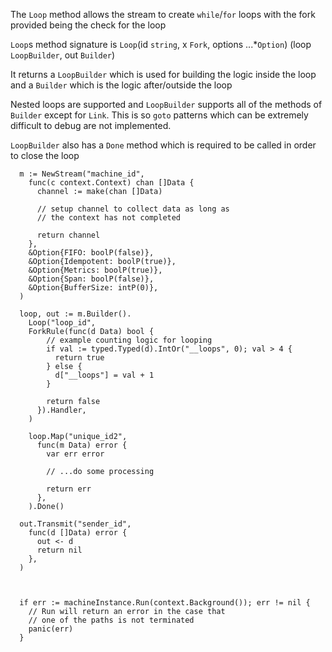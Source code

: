 The `Loop` method allows the stream to create `while`/`for` loops with the fork provided being the check for the loop

`Loop`s method signature is `Loop`(id `string`, x `Fork`, options ...*`Option`) (loop `LoopBuilder`, out `Builder`)

It returns a `LoopBuilder` which is used for building the logic inside the loop and a `Builder` which is the logic after/outside the loop

Nested loops are supported and `LoopBuilder` supports all of the methods of `Builder` except for `Link`. This
is so `goto` patterns which can be extremely difficult to debug are not implemented.

`LoopBuilder` also has a `Done` method which is required to be called in order to close the loop

```golang  
  m := NewStream("machine_id", 
    func(c context.Context) chan []Data {
      channel := make(chan []Data)
    
      // setup channel to collect data as long as
      // the context has not completed
      
      return channel
    },
    &Option{FIFO: boolP(false)},
    &Option{Idempotent: boolP(true)},
    &Option{Metrics: boolP(true)},
    &Option{Span: boolP(false)},
    &Option{BufferSize: intP(0)},
  )

  loop, out := m.Builder().
    Loop("loop_id", 
    ForkRule(func(d Data) bool {
        // example counting logic for looping
        if val := typed.Typed(d).IntOr("__loops", 0); val > 4 {
          return true
        } else {
          d["__loops"] = val + 1
        }

        return false
      }).Handler,
    )

    loop.Map("unique_id2", 
      func(m Data) error {
        var err error

        // ...do some processing

        return err
      },
    ).Done()

  out.Transmit("sender_id", 
    func(d []Data) error {
      out <- d
      return nil
    },
  )

  

  if err := machineInstance.Run(context.Background()); err != nil {
    // Run will return an error in the case that
    // one of the paths is not terminated
    panic(err)
  }
```
